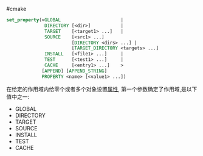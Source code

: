 #cmake   


```cmake
set_property(<GLOBAL                      |
              DIRECTORY [<dir>]           |
              TARGET    [<target1> ...]   |
              SOURCE    [<src1> ...]
                        [DIRECTORY <dirs> ...] |
                        [TARGET_DIRECTORY <targets> ...]
              INSTALL   [<file1> ...]     |
              TEST      [<test1> ...]     |
              CACHE     [<entry1> ...]    >
             [APPEND] [APPEND_STRING]
             PROPERTY <name> [<value1> ...])
```
在给定的作用域内给零个或者多个对象设置[属性](https://cmake.biofan.org/properties.html),
第一个参数确定了作用域,是以下值中之一:
- GLOBAL
- DIRECTORY
- TARGET
- SOURCE
- INSTALL
- TEST
- CACHE
